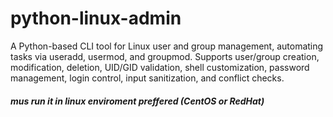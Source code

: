 # python-linux-admin
A Python-based CLI tool for Linux user and group management, automating tasks via useradd, usermod, and groupmod. Supports user/group creation, modification, deletion, UID/GID validation, shell customization, password management, login control, input sanitization, and conflict checks.
##### mus run it in linux enviroment preffered (CentOS or RedHat)
